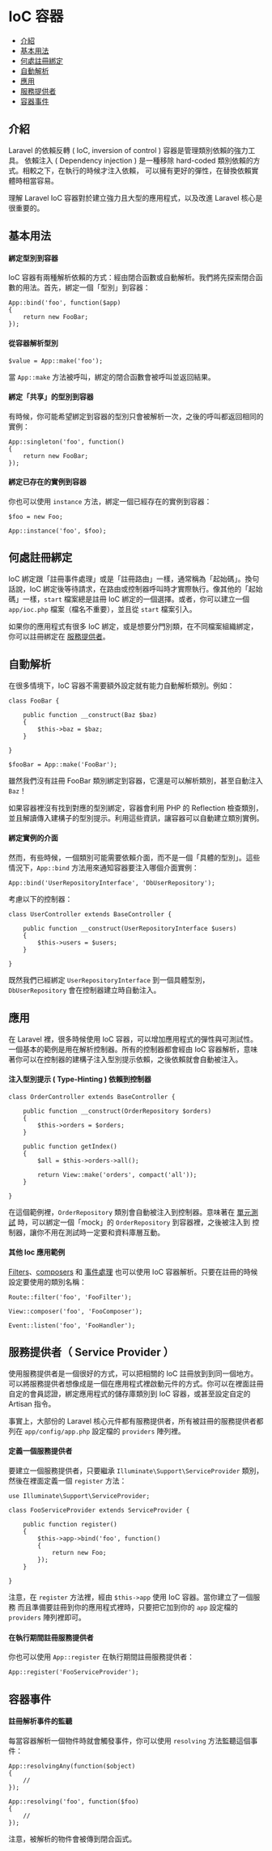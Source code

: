 # IoC 容器

- [介紹](#introduction)
- [基本用法](#basic-usage)
- [何處註冊綁定](#where-to-register)
- [自動解析](#automatic-resolution)
- [應用](#practical-usage)
- [服務提供者](#service-providers)
- [容器事件](#container-events)

<a name="introduction"></a>
## 介紹

Laravel 的依賴反轉 ( IoC, inversion of control ) 容器是管理類別依賴的強力工具。 依賴注入 ( Dependency injection ) 是一種移除 hard-coded 類別依賴的方式。相較之下，在執行的時候才注入依賴，
可以擁有更好的彈性，在替換依賴實體時相當容易。

理解 Laravel IoC 容器對於建立強力且大型的應用程式，以及改進 Laravel 核心是很重要的。

<a name="basic-usage"></a>
## 基本用法

#### 綁定型別到容器

IoC 容器有兩種解析依賴的方式：經由閉合函數或自動解析。我們將先探索閉合函數的用法。首先，綁定一個「型別」到容器：

	App::bind('foo', function($app)
	{
		return new FooBar;
	});

#### 從容器解析型別

	$value = App::make('foo');

當 `App::make` 方法被呼叫，綁定的閉合函數會被呼叫並返回結果。

#### 綁定「共享」的型別到容器

有時候，你可能希望綁定到容器的型別只會被解析一次，之後的呼叫都返回相同的實例：

	App::singleton('foo', function()
	{
		return new FooBar;
	});

#### 綁定已存在的實例到容器

你也可以使用 `instance` 方法，綁定一個已經存在的實例到容器：

	$foo = new Foo;

	App::instance('foo', $foo);

<a name="where-to-register"></a>
## 何處註冊綁定

IoC 綁定跟「註冊事件處理」或是「註冊路由」一樣，通常稱為「起始碼」。換句話說，IoC 綁定後等待請求，在路由或控制器呼叫時才實際執行。像其他的「起始碼」一樣，`start` 檔案總是註冊 IoC 綁定的一個選擇。或者，你可以建立一個 `app/ioc.php` 檔案（檔名不重要），並且從 `start` 檔案引入。

如果你的應用程式有很多 IoC 綁定，或是想要分門別類，在不同檔案組織綁定，你可以註冊綁定在 [服務提供者](#service-providers)。

<a name="automatic-resolution"></a>
## 自動解析

在很多情境下，IoC 容器不需要額外設定就有能力自動解析類別。例如：

	class FooBar {

		public function __construct(Baz $baz)
		{
			$this->baz = $baz;
		}

	}

	$fooBar = App::make('FooBar');

雖然我們沒有註冊 FooBar 類別綁定到容器，它還是可以解析類別，甚至自動注入 `Baz`！

如果容器裡沒有找到對應的型別綁定，容器會利用 PHP 的 Reflection 檢查類別，並且解讀傳入建構子的型別提示。利用這些資訊，讓容器可以自動建立類別實例。

#### 綁定實例的介面

然而，有些時候，一個類別可能需要依賴介面，而不是一個「具體的型別」。這些情況下，`App::bind` 方法用來通知容器要注入哪個介面實例：

	App::bind('UserRepositoryInterface', 'DbUserRepository');

考慮以下的控制器：

	class UserController extends BaseController {

		public function __construct(UserRepositoryInterface $users)
		{
			$this->users = $users;
		}

	}

既然我們已經綁定 `UserRepositoryInterface` 到一個具體型別，`DbUserRepository` 會在控制器建立時自動注入。

<a name="practical-usage"></a>
## 應用

在 Laravel 裡，很多時候使用 IoC 容器，可以增加應用程式的彈性與可測試性。一個基本的範例是用在解析控制器。所有的控制器都會經由 IoC 容器解析，意味著你可以在控制器的建構子注入型別提示依賴，之後依賴就會自動被注入。

#### 注入型別提示 ( Type-Hinting ) 依賴到控制器

	class OrderController extends BaseController {

		public function __construct(OrderRepository $orders)
		{
			$this->orders = $orders;
		}

		public function getIndex()
		{
			$all = $this->orders->all();

			return View::make('orders', compact('all'));
		}

	}

在這個範例裡，`OrderRepository` 類別會自動被注入到控制器。意味著在 [單元測試](/docs/testing) 時，可以綁定一個「mock」的 `OrderRepository` 到容器裡，之後被注入到 控制器，讓你不用在測試時一定要和資料庫層互動。

#### 其他 Ioc 應用範例

[Filters](/docs/routing#route-filters)、[composers](/docs/responses#view-composers) 和 [事件處理](/docs/events#using-classes-as-listeners) 也可以使用 IoC 容器解析。只要在註冊的時候設定要使用的類別名稱：

	Route::filter('foo', 'FooFilter');

	View::composer('foo', 'FooComposer');

	Event::listen('foo', 'FooHandler');

<a name="service-providers"></a>
## 服務提供者（ Service Provider ）

使用服務提供者是一個很好的方式，可以把相關的 IoC 註冊放到到同一個地方。可以將服務提供者想像成是一個在應用程式裡啟動元件的方式。你可以在裡面註冊自定的會員認證，綁定應用程式的儲存庫類別到 IoC 容器，或甚至設定自定的 Artisan 指令。

事實上，大部份的 Laravel 核心元件都有服務提供者，所有被註冊的服務提供者都列在 `app/config/app.php` 設定檔的 `providers` 陣列裡。

#### 定義一個服務提供者

要建立一個服務提供者，只要繼承 `Illuminate\Support\ServiceProvider` 類別，然後在裡面定義一個 `register` 方法：

	use Illuminate\Support\ServiceProvider;

	class FooServiceProvider extends ServiceProvider {

		public function register()
		{
			$this->app->bind('foo', function()
			{
				return new Foo;
			});
		}

	}

注意，在 `register` 方法裡，經由 `$this->app` 使用 IoC 容器。當你建立了一個服務 而且準備要註冊到你的應用程式裡時，只要把它加到你的 `app` 設定檔的 `providers` 陣列裡即可。

#### 在執行期間註冊服務提供者

你也可以使用 `App::register` 在執行期間註冊服務提供者：

	App::register('FooServiceProvider');

<a name="container-events"></a>
## 容器事件

#### 註冊解析事件的監聽

每當容器解析一個物件時就會觸發事件，你可以使用 `resolving` 方法監聽這個事件：

	App::resolvingAny(function($object)
	{
		//
	});

	App::resolving('foo', function($foo)
	{
		//
	});

注意，被解析的物件會被傳到閉合函式。
